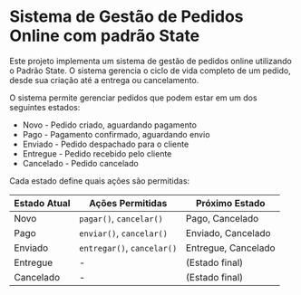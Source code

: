 # Sistema de Gestão de Pedidos Online com padrão State

Este projeto implementa um sistema de gestão de pedidos online utilizando o Padrão State. O sistema gerencia o ciclo de vida completo de um pedido, desde sua criação até a entrega ou cancelamento.

O sistema permite gerenciar pedidos que podem estar em um dos seguintes estados:

- Novo - Pedido criado, aguardando pagamento
- Pago - Pagamento confirmado, aguardando envio
- Enviado - Pedido despachado para o cliente
- Entregue - Pedido recebido pelo cliente
- Cancelado - Pedido cancelado

Cada estado define quais ações são permitidas:

| Estado Atual | Ações Permitidas | Próximo Estado |
|--------------|------------------|----------------|
| Novo | `pagar()`, `cancelar()` | Pago, Cancelado |
| Pago | `enviar()`, `cancelar()` | Enviado, Cancelado |
| Enviado | `entregar()`, `cancelar()` | Entregue, Cancelado |
| Entregue | - | (Estado final) |
| Cancelado | - | (Estado final) |



